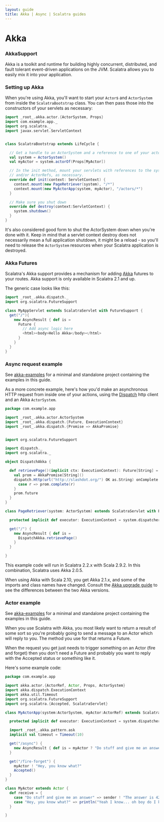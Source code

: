 ```yaml
---
layout: guide
title: Akka | Async | Scalatra guides
---
```


<div class="page-header">
  <h1>Akka</h1>
</div>

### AkkaSupport

Akka is a toolkit and runtime for building highly concurrent, distributed, and
fault tolerant event-driven applications on the JVM. Scalatra allows you to easily
mix it into your application.

### Setting up  Akka

When you're using Akka, you'll want to start your `Actor`s and `ActorSystem`
from inside the `ScalatraBootstrap` class. You can then pass those into the
constructors of your servlets as necessary:

```scala
import _root_.akka.actor.{ActorSystem, Props}
import com.example.app._
import org.scalatra._
import javax.servlet.ServletContext


class ScalatraBootstrap extends LifeCycle {

  // Get a handle to an ActorSystem and a reference to one of your actors
  val system = ActorSystem()
  val myActor = system.actorOf(Props[MyActor])

  // In the init method, mount your servlets with references to the system
  // and/or ActorRefs, as necessary.
  override def init(context: ServletContext) {
    context.mount(new PageRetriever(system), "/*")
    context.mount(new MyActorApp(system, myActor), "/actors/*")
  }

  // Make sure you shut down
  override def destroy(context:ServletContext) {
    system.shutdown()
  }
}
```

It's also considered good form to shut the ActorSystem down when you're done
with it. Keep in mind that a servlet context destroy does not necessarily mean
a full application shutdown, it might be a reload - so you'll need to release
the `ActorSystem` resources when your Scalatra application is destroyed.


### Akka Futures

Scalatra's Akka support provides a mechanism for adding [Akka][akka]
futures to your routes. Akka support is only available in Scalatra 2.1 and up.

The generic case looks like this:

```scala
import _root_.akka.dispatch._
import org.scalatra.FutureSupport

class MyAppServlet extends ScalatraServlet with FutureSupport {
  get("/"){
    new AsyncResult { def is = 
      Future {
        // Add async logic here
        <html><body>Hello Akka</body></html>
      }
    }
  }
}
```

### Async request example

<div class="alert alert-info">
  <span class="badge badge-info"><i class="icon-flag icon-white"></i></span>
  See
  <a href="{{site.examples}}async/akka-examples">akka-examples</a>
  for a minimal and standalone project containing the examples in this guide.
</div>

As a more concrete example, here's how you'd make an asynchronous HTTP
request from inside one of your actions, using the
[Dispatch](http://dispatch.databinder.net/Dispatch.html) http client and an
Akka `ActorSystem`.

```scala
package com.example.app

import _root_.akka.actor.ActorSystem
import _root_.akka.dispatch.{Future, ExecutionContext}
import _root_.akka.dispatch.{Promise => AkkaPromise}


import org.scalatra.FutureSupport

import dispatch._
import org.scalatra._

object DispatchAkka {

  def retrievePage()(implicit ctx: ExecutionContext): Future[String] = {
    val prom = AkkaPromise[String]()
    dispatch.Http(url("http://slashdot.org/") OK as.String) onComplete {
      case r => prom.complete(r)
    }
    prom.future
  }
}

class PageRetriever(system: ActorSystem) extends ScalatraServlet with FutureSupport {

  protected implicit def executor: ExecutionContext = system.dispatcher

  get("/") {
    new AsyncResult { def is = 
      DispatchAkka.retrievePage()
    }
  }

}
```

This example code will run in Scalatra 2.2.x with Scala 2.9.2. In this
combination, Scalatra uses Akka 2.0.5.

When using Akka with Scala 2.10, you get Akka 2.1.x, and some of the imports and class names have changed. Consult the
[Akka upgrade guide](http://doc.akka.io/docs/akka/snapshot/project/migration-guide-2.0.x-2.1.x.html) to see the differences between the two Akka versions.


### Actor example

<div class="alert alert-info">
  <span class="badge badge-info"><i class="icon-flag icon-white"></i></span>
  See
  <a href="{{site.examples}}async/akka-examples">akka-examples</a>
  for a minimal and standalone project containing the examples in this guide.
</div>

When you use Scalatra with Akka, you most likely want to return a result of some sort so you're probably going to send a message to an Actor which will reply to you. The method you use for that returns a Future.

When the request you get just needs to trigger something on an Actor (fire and forget) then you don't need a Future and probably you want to reply with the Accepted status or something like it.

Here's some example code:

```scala
package com.example.app

import akka.actor.{ActorRef, Actor, Props, ActorSystem}
import akka.dispatch.ExecutionContext
import akka.util.Timeout
import org.scalatra.FutureSupport
import org.scalatra.{Accepted, ScalatraServlet}

class MyActorApp(system:ActorSystem, myActor:ActorRef) extends ScalatraServlet with FutureSupport {

  protected implicit def executor: ExecutionContext = system.dispatcher

  import _root_.akka.pattern.ask
  implicit val timeout = Timeout(10)

  get("/async") {
    new AsyncResult { def is = myActor ? "Do stuff and give me an answer" }
  }

  get("/fire-forget") {
    myActor ! "Hey, you know what?"
    Accepted()
  }
}

class MyActor extends Actor {
  def receive = {
    case "Do stuff and give me an answer" => sender ! "The answer is 42"
    case "Hey, you know what?" => println("Yeah I know... oh boy do I know")
  }

}
```

[akka]: http://akka.io/